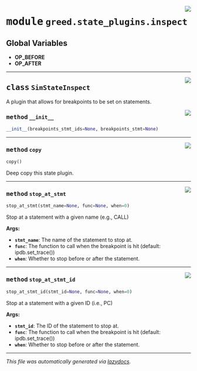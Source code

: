 <!-- markdownlint-disable -->

<a href="https://github.com/ucsb-seclab/greed/tree/main/greed/state_plugins/inspect.py#L0"><img align="right" style="float:right;" src="https://img.shields.io/badge/-source-cccccc?style=flat-square"></a>

# <kbd>module</kbd> `greed.state_plugins.inspect`




**Global Variables**
---------------
- **OP_BEFORE**
- **OP_AFTER**


---

<a href="https://github.com/ucsb-seclab/greed/tree/main/greed/state_plugins/inspect.py#L11"><img align="right" style="float:right;" src="https://img.shields.io/badge/-source-cccccc?style=flat-square"></a>

## <kbd>class</kbd> `SimStateInspect`
A plugin that allows for breakpoints to be set on statements. 

<a href="https://github.com/ucsb-seclab/greed/tree/main/greed/state_plugins/inspect.py#L16"><img align="right" style="float:right;" src="https://img.shields.io/badge/-source-cccccc?style=flat-square"></a>

### <kbd>method</kbd> `__init__`

```python
__init__(breakpoints_stmt_ids=None, breakpoints_stmt=None)
```








---

<a href="https://github.com/ucsb-seclab/greed/tree/main/greed/state_plugins/inspect.py#L52"><img align="right" style="float:right;" src="https://img.shields.io/badge/-source-cccccc?style=flat-square"></a>

### <kbd>method</kbd> `copy`

```python
copy()
```

Deep copy this state plugin. 

---

<a href="https://github.com/ucsb-seclab/greed/tree/main/greed/state_plugins/inspect.py#L37"><img align="right" style="float:right;" src="https://img.shields.io/badge/-source-cccccc?style=flat-square"></a>

### <kbd>method</kbd> `stop_at_stmt`

```python
stop_at_stmt(stmt_name=None, func=None, when=0)
```

Stop at a statement with a given name (e.g., CALL) 

**Args:**
 
 - <b>`stmt_name`</b>:  The name of the statement to stop at. 
 - <b>`func`</b>:  The function to call when the breakpoint is hit (default: ipdb.set_trace()) 
 - <b>`when`</b>:  Whether to stop before or after the statement. 

---

<a href="https://github.com/ucsb-seclab/greed/tree/main/greed/state_plugins/inspect.py#L22"><img align="right" style="float:right;" src="https://img.shields.io/badge/-source-cccccc?style=flat-square"></a>

### <kbd>method</kbd> `stop_at_stmt_id`

```python
stop_at_stmt_id(stmt_id=None, func=None, when=0)
```

Stop at a statement with a given ID (i.e., PC) 

**Args:**
 
 - <b>`stmt_id`</b>:  The ID of the statement to stop at. 
 - <b>`func`</b>:  The function to call when the breakpoint is hit (default: ipdb.set_trace()) 
 - <b>`when`</b>:  Whether to stop before or after the statement. 




---

_This file was automatically generated via [lazydocs](https://github.com/ml-tooling/lazydocs)._

